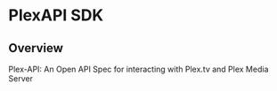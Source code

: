 # PlexAPI SDK

## Overview

Plex-API: An Open API Spec for interacting with Plex.tv and Plex Media Server